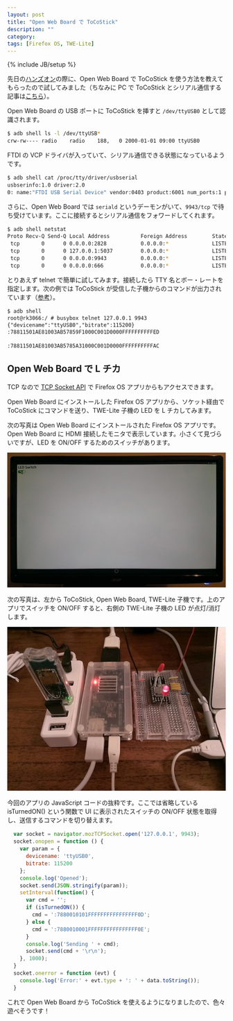 ```yaml
---
layout: post
title: "Open Web Board で ToCoStick"
description: ""
category: 
tags: [Firefox OS, TWE-Lite]
---
```

{% include JB/setup %}

先日の[ハンズオン](https://atnd.org/events/58127)の際に、Open Web Board で ToCoStick を使う方法を教えてもらったので試してみました（ちなみに PC で ToCoStick とシリアル通信する記事は[こちら](/2014/10/31/fxos-owb-twe-lite/)）。

Open Web Board の USB ポートに ToCoStick を挿すと `/dev/ttyUSB0` として認識されます。

``` bash
$ adb shell ls -l /dev/ttyUSB*
crw-rw---- radio    radio    188,   0 2000-01-01 09:00 ttyUSB0
```

FTDI の VCP ドライバが入っていて、シリアル通信できる状態になっているようです。

``` bash
$ adb shell cat /proc/tty/driver/usbserial
usbserinfo:1.0 driver:2.0
0: name:"FTDI USB Serial Device" vendor:0403 product:6001 num_ports:1 port:1 path:usb-usb20_host-1
```

さらに、Open Web Board では `seriald` というデーモンがいて、`9943/tcp` で待ち受けています。ここに接続するとシリアル通信をフォワードしてくれます。

``` bash
$ adb shell netstat
Proto Recv-Q Send-Q Local Address          Foreign Address        State
 tcp       0      0 0.0.0.0:2828           0.0.0.0:*              LISTEN
 tcp       0      0 127.0.0.1:5037         0.0.0.0:*              LISTEN
 tcp       0      0 0.0.0.0:9943           0.0.0.0:*              LISTEN  <--- ココ
 tcp       0      0 0.0.0.0:666            0.0.0.0:*              LISTEN
```

とりあえず telnet で簡単に試してみます。接続したら TTY 名とボー・レートを指定します。次の例では ToCoStick が受信した子機からのコマンドが出力されています（[参考](http://tocos-wireless.com/jp/products/TWE-Lite-DIP/TWE-Lite-DIP-step3-81.html)）。

```
$ adb shell
root@rk3066:/ # busybox telnet 127.0.0.1 9943                               
{"devicename":"ttyUSB0","bitrate":115200}
:78811501AE81003AB57859F1000C001D0000FFFFFFFFFFED

:78811501AE81003AB5785A31000C001D0000FFFFFFFFFFAC
```

## Open Web Board で L チカ

TCP なので [TCP Socket API](https://developer.mozilla.org/en-US/docs/Web/API/TCP_Socket_API) で Firefox OS アプリからもアクセスできます。

Open Web Board にインストールした Firefox OS アプリから、ソケット経由で ToCoStick にコマンドを送り、TWE-Lite 子機の LED を L チカしてみます。

次の写真は Open Web Board にインストールされた Firefox OS アプリです。Open Web Board に HDMI 接続したモニタで表示しています。小さくて見づらいですが、LED を ON/OFF するためのスイッチがあります。

![](/assets/posts/2014-11-05/tv.jpg)

次の写真は、左から ToCoStick, Open Web Board, TWE-Lite 子機です。上のアプリでスイッチを ON/OFF すると、右側の TWE-Lite 子機の LED が点灯/消灯します。

![](/assets/posts/2014-11-05/owb-led.jpg)

今回のアプリの JavaScript コードの抜粋です。ここでは省略している isTurnedON() という関数で UI に表示されたスイッチの ON/OFF 状態を取得し、送信するコマンドを切り替えます。

``` javascript
  var socket = navigator.mozTCPSocket.open('127.0.0.1', 9943);
  socket.onopen = function () {
    var param = {
      devicename: 'ttyUSB0',
      bitrate: 115200
    };
    console.log('Opened');
    socket.send(JSON.stringify(param));
    setInterval(function() {
      var cmd = '';
      if (isTurnedON()) {
        cmd = ':7880010101FFFFFFFFFFFFFFFF0D';
      } else {
        cmd = ':7880010001FFFFFFFFFFFFFFFF0E';
      }
      console.log('Sending ' + cmd);
      socket.send(cmd + '\r\n');
    }, 1000);
  }
  socket.onerror = function (evt) {
    console.log('Error:' + evt.type + ': ' + data.toString());
  }
```

これで Open Web Board から ToCoStick を使えるようになりましたので、色々遊べそうです！

